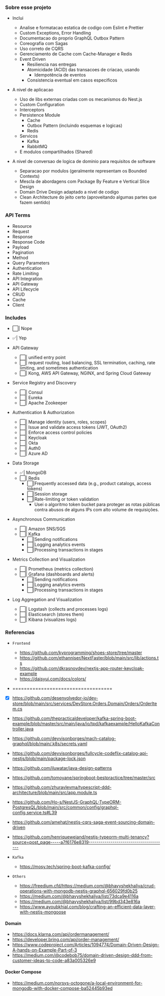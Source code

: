 ### Sobre esse projeto

- Inclui

  - Analise e formatacao estatica de codigo com Eslint e Prettier
  - Custom Exceptions, Error Handling
  - Documentacao do proprio GraphQL
    Outbox Pattern
  - Coreografia com Sagas
  - Uso correto de CQRS
  - Gerenciamento de Cache com Cache-Manager e Redis
  - Event Driven
    - Resiliencia nas entregas
    - Atomicidade (ACID) das transacoes de criacao, usando
      - Idempotência de eventos
    - Consistencia eventual em casos especificos

- A nivel de aplicacao

  - Uso de libs externas criadas com os mecanismos do Nest.js
  - Custom Configuration
  - Interceptors
  - Persistence Module
    - Cache
    - Outbox Pattern (incluindo esquemas e logicas)
    - Redis
  - Servicos
    - Kafka
    - RabbitMQ
  - E modulos compartilhados (Shared)

- A nivel de conversao de logica de dominio para requisitos de software
  - Separacao por modulos (geralmente representam os Bounded Contexts)
  - Mescla de abordagens com Package By Feature e Vertical Slice Design
  - Domain Drive Design adaptado a nivel de codigo
  - Clean Architecture do jeito certo (aproveitando algumas partes que fazem sentido)

### API Terms

- Resource
- Request
- Response
- Response Code
- Payload
- Pagination
- Method
- Query Parameters
- Authentication
- Rate Limiting
- API Integration
- API Gateway
- API Lifecycle
- CRUD
- Cache
- Client

### Includes

- ⬜️| Nope
- ✅| Yep

- API Gateway

  - ⬜️| unified entry point
  - ⬜️| request routing, load balancing, SSL termination, caching, rate limiting, and sometimes authentication
  - ⬜️| Kong, AWS API Gateway, NGINX, and Spring Cloud Gateway

- Service Registry and Discovery

  - ⬜️| Consul
  - ⬜️| Eureka
  - ⬜️| Apache Zookeeper

- Authentication & Authorization

  - ⬜️| Manage identity (users, roles, scopes)
  - ⬜️| Issue and validate access tokens (JWT, OAuth2)
  - ⬜️| Enforce access control policies
  - ⬜️| Keycloak
  - ⬜️| Okta
  - ⬜️| Auth0
  - ⬜️| Azure AD

- Data Storage

  - ✅| MongoDB
  - ⬜️| Redis
    - ⬜️|Frequently accessed data (e.g., product catalogs, access tokens)
    - ⬜️|Session storage
    - ⬜️|Rate-limiting or token validation
      - Usei o algoritmo token bucket para proteger as rotas públicas contra abusos de alguns IPs com alto volume de requisições.

- Asynchronous Communication

  - ⬜️| Amazon SNS/SQS
  - ⬜️| Kafka
    - ⬜️|Sending notifications
    - ⬜️|Logging analytics events
    - ⬜️|Processing transactions in stages

- Metrics Collection and Visualization

  - ⬜️| Prometheus (metrics collection)
  - ⬜️| Grafana (dashboards and alerts)
    - ⬜️|Sending notifications
    - ⬜️|Logging analytics events
    - ⬜️|Processing transactions in stages

- Log Aggregation and Visualization

  - ⬜️| Logstash (collects and processes logs)
  - ⬜️| Elasticsearch (stores them)
  - ⬜️| Kibana (visualizes logs)

### Referencias

- `Frontend`

  - https://github.com/kyprogramming/shoes-store/tree/master
  - https://github.com/ethanniser/NextFaster/blob/main/src/lib/actions.ts
  - https://github.com/dkrasnovdev/nextjs-app-router-keycloak-example
  - https://daisyui.com/docs/colors/

- ===================================
- [x] https://github.com/desenvolvedor-io/dev-store/blob/main/src/services/DevStore.Orders.Domain/Orders/OrderItem.cs
- https://github.com/thepracticaldeveloper/kafka-spring-boot-example/blob/master/src/main/java/io/tpd/kafkaexample/HelloKafkaController.java
- https://github.com/deyvisonborges/mach-catalog-graphql/blob/main/.k8s/secrets.yaml
- https://github.com/deyvisonborges/fullcycle-codeflix-catalog-api-nestjs/blob/main/package-lock.json
- https://github.com/iluwatar/java-design-patterns
- https://github.com/tomoyane/springboot-bestpractice/tree/master/src

- https://github.com/zhuravlevma/typescript-ddd-architecture/blob/main/src/app.module.ts
- https://github.com/Ho-s/NestJS-GraphQL-TypeORM-PostgresQL/blob/main/src/common/config/graphql-config.service.ts#L39
- https://github.com/amehat/nestjs-cqrs-saga-event-sourcing-domain-driven
- https://github.com/henriqueweiand/nestjs-typeorm-multi-tenancy?source=post_page-----a7f6176e8319---------------------------------------

- `Kafka`

  - https://mosy.tech/spring-boot-kafka-config/

- `Others`
  - https://freedium.cfd/https://medium.com/@bhavyshekhaliya/crud-operations-with-mongodb-nestjs-graphql-656029fd0b25
  - https://medium.com/@bhavyshekhaliya/list/73dca9e4116a
  - https://medium.com/@bhavyshekhaliya/list/99bd343e816a
  - https://www.ayoubkhial.com/blog/crafting-an-efficient-data-layer-with-nestjs-mongoose

#### Domain

- https://docs.klarna.com/api/ordermanagement/
- https://developer.bring.com/api/order-management/
- https://www.codeproject.com/Articles/1094774/Domain-Driven-Design-A-hands-on-Example-Part-of-3
- https://medium.com/@codebob75/domain-driven-design-ddd-from-customer-ideas-to-code-a83a005326e9

#### Docker Compose

- https://medium.com/norsys-octogone/a-local-environment-for-mongodb-with-docker-compose-ba52445b93ed
